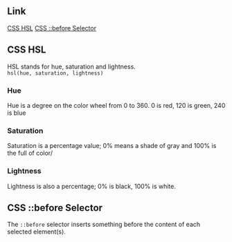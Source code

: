## Link
[CSS HSL](#CSS-HSL)
[CSS ::before Selector](#CSS-::before-Selector)

## CSS HSL
HSL stands for hue, saturation and lightness.       
`hsl(hue, saturation, lightness)`

### Hue      
Hue is a degree on the color wheel from 0 to 360. 0 is red, 120 is green, 240 is blue

### Saturation
Saturation is a percentage value; 0% means a shade of gray and 100% is the full of color/

### Lightness
Lightness is also a percentage; 0% is black, 100% is white.

## CSS ::before Selector
The `::before` selector inserts something before the content of each selected element(s).